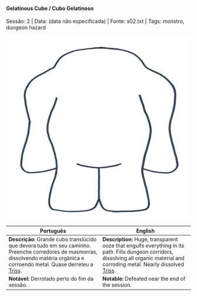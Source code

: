 

#### Gelatinous Cube / Cubo Gelatinoso

Sessão: 2 | Data: (data não especificada) | Fonte: s02.txt | Tags: monstro, dungeon hazard

![Gelatinous Cube](../../../assets/monsters/monster_blank.png)

| Português                                                                                                                                                                                               | English                                                                                                                                                                                                   |
| ------------------------------------------------------------------------------------------------------------------------------------------------------------------------------------------------------- | --------------------------------------------------------------------------------------------------------------------------------------------------------------------------------------------------------- |
| **Descrição:** Grande cubo translúcido que devora tudo em seu caminho. Preenche corredores de masmorras, dissolvendo matéria orgânica e corroendo metal. Quase derreteu a [Triss](pc_triss_merrill.md). | **Description:** Huge, transparent ooze that engulfs everything in its path. Fills dungeon corridors, dissolving all organic material and corroding metal. Nearly dissolved [Triss](pc_triss_merrill.md). |
| **Notável:** Derrotado perto do fim da sessão.                                                                                                                                                          | **Notable:** Defeated near the end of the session.                                                                                                                                                        |



















